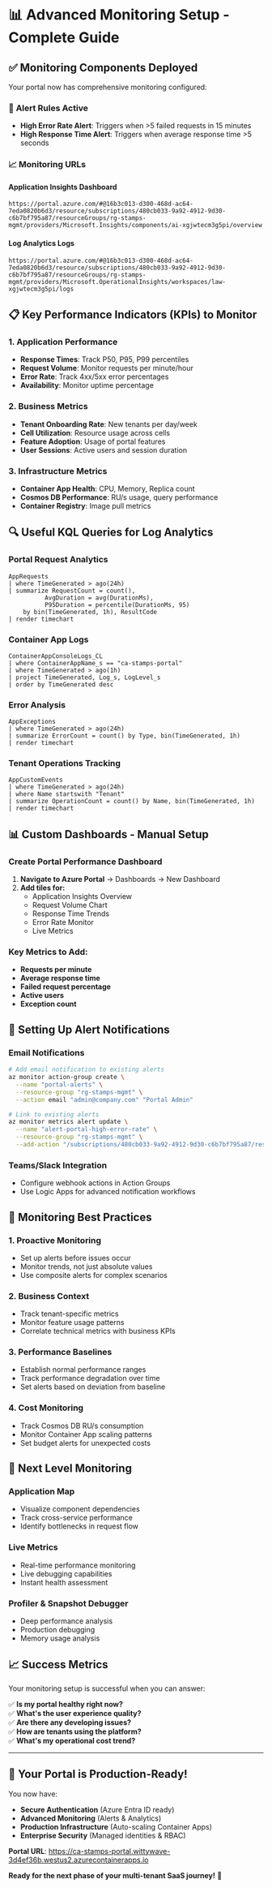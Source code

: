 # 📊 Advanced Monitoring Setup - Complete Guide

## ✅ **Monitoring Components Deployed**

Your portal now has comprehensive monitoring configured:

### 🚨 **Alert Rules Active**
- **High Error Rate Alert**: Triggers when >5 failed requests in 15 minutes
- **High Response Time Alert**: Triggers when average response time >5 seconds

### 📈 **Monitoring URLs**

#### **Application Insights Dashboard**
```
https://portal.azure.com/#@16b3c013-d300-468d-ac64-7eda0820b6d3/resource/subscriptions/480cb033-9a92-4912-9d30-c6b7bf795a87/resourceGroups/rg-stamps-mgmt/providers/Microsoft.Insights/components/ai-xgjwtecm3g5pi/overview
```

#### **Log Analytics Logs**
```
https://portal.azure.com/#@16b3c013-d300-468d-ac64-7eda0820b6d3/resource/subscriptions/480cb033-9a92-4912-9d30-c6b7bf795a87/resourceGroups/rg-stamps-mgmt/providers/Microsoft.OperationalInsights/workspaces/law-xgjwtecm3g5pi/logs
```

## 📋 **Key Performance Indicators (KPIs) to Monitor**

### 1. **Application Performance**
- **Response Times**: Track P50, P95, P99 percentiles
- **Request Volume**: Monitor requests per minute/hour
- **Error Rate**: Track 4xx/5xx error percentages
- **Availability**: Monitor uptime percentage

### 2. **Business Metrics**
- **Tenant Onboarding Rate**: New tenants per day/week
- **Cell Utilization**: Resource usage across cells
- **Feature Adoption**: Usage of portal features
- **User Sessions**: Active users and session duration

### 3. **Infrastructure Metrics**
- **Container App Health**: CPU, Memory, Replica count
- **Cosmos DB Performance**: RU/s usage, query performance
- **Container Registry**: Image pull metrics

## 🔍 **Useful KQL Queries for Log Analytics**

### **Portal Request Analytics**
```kusto
AppRequests
| where TimeGenerated > ago(24h)
| summarize RequestCount = count(), 
          AvgDuration = avg(DurationMs),
          P95Duration = percentile(DurationMs, 95)
    by bin(TimeGenerated, 1h), ResultCode
| render timechart
```

### **Container App Logs**
```kusto
ContainerAppConsoleLogs_CL
| where ContainerAppName_s == "ca-stamps-portal"
| where TimeGenerated > ago(1h)
| project TimeGenerated, Log_s, LogLevel_s
| order by TimeGenerated desc
```

### **Error Analysis**
```kusto
AppExceptions
| where TimeGenerated > ago(24h)
| summarize ErrorCount = count() by Type, bin(TimeGenerated, 1h)
| render timechart
```

### **Tenant Operations Tracking**
```kusto
AppCustomEvents
| where TimeGenerated > ago(24h)
| where Name startswith "Tenant"
| summarize OperationCount = count() by Name, bin(TimeGenerated, 1h)
| render timechart
```

## 📊 **Custom Dashboards - Manual Setup**

### **Create Portal Performance Dashboard**

1. **Navigate to Azure Portal** → Dashboards → New Dashboard
2. **Add tiles for:**
   - Application Insights Overview
   - Request Volume Chart
   - Response Time Trends
   - Error Rate Monitor
   - Live Metrics

### **Key Metrics to Add:**
- **Requests per minute**
- **Average response time** 
- **Failed request percentage**
- **Active users**
- **Exception count**

## 🔔 **Setting Up Alert Notifications**

### **Email Notifications**
```bash
# Add email notification to existing alerts
az monitor action-group create \
  --name "portal-alerts" \
  --resource-group "rg-stamps-mgmt" \
  --action email "admin@company.com" "Portal Admin"

# Link to existing alerts
az monitor metrics alert update \
  --name "alert-portal-high-error-rate" \
  --resource-group "rg-stamps-mgmt" \
  --add-action "/subscriptions/480cb033-9a92-4912-9d30-c6b7bf795a87/resourceGroups/rg-stamps-mgmt/providers/microsoft.insights/actionGroups/portal-alerts"
```

### **Teams/Slack Integration**
- Configure webhook actions in Action Groups
- Use Logic Apps for advanced notification workflows

## 🎯 **Monitoring Best Practices**

### **1. Proactive Monitoring**
- Set up alerts before issues occur
- Monitor trends, not just absolute values
- Use composite alerts for complex scenarios

### **2. Business Context**
- Track tenant-specific metrics
- Monitor feature usage patterns
- Correlate technical metrics with business KPIs

### **3. Performance Baselines**
- Establish normal performance ranges
- Track performance degradation over time
- Set alerts based on deviation from baseline

### **4. Cost Monitoring**
- Track Cosmos DB RU/s consumption
- Monitor Container App scaling patterns
- Set budget alerts for unexpected costs

## 🚀 **Next Level Monitoring**

### **Application Map**
- Visualize component dependencies
- Track cross-service performance
- Identify bottlenecks in request flow

### **Live Metrics**
- Real-time performance monitoring
- Live debugging capabilities
- Instant health assessment

### **Profiler & Snapshot Debugger**
- Deep performance analysis
- Production debugging
- Memory usage analysis

## 📈 **Success Metrics**

Your monitoring setup is successful when you can answer:

✅ **Is my portal healthy right now?**  
✅ **What's the user experience quality?**  
✅ **Are there any developing issues?**  
✅ **How are tenants using the platform?**  
✅ **What's my operational cost trend?**

---

## 🎉 **Your Portal is Production-Ready!**

You now have:
- **Secure Authentication** (Azure Entra ID ready)
- **Advanced Monitoring** (Alerts & Analytics)
- **Production Infrastructure** (Auto-scaling Container Apps)
- **Enterprise Security** (Managed identities & RBAC)

**Portal URL**: https://ca-stamps-portal.wittywave-3d4ef36b.westus2.azurecontainerapps.io

**Ready for the next phase of your multi-tenant SaaS journey!** 🚀


